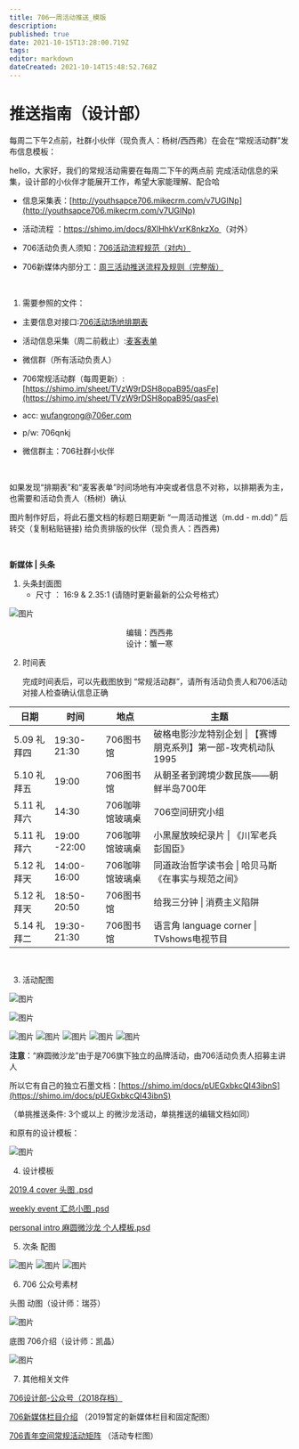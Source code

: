 ```yaml
---
title: 706一周活动推送_模版
description: 
published: true
date: 2021-10-15T13:28:00.719Z
tags: 
editor: markdown
dateCreated: 2021-10-14T15:48:52.768Z
---
```


# 推送指南（设计部）



每周二下午2点前，社群小伙伴（现负责人：杨树/西西弗）在会在“常规活动群”发布信息模板：

hello，大家好，我们的常规活动需要在每周二下午的两点前 完成活动信息的采集，设计部的小伙伴才能展开工作，希望大家能理解、配合哈

- 信息采集表：[http://youthsapce706.mikecrm.com/v7UGINp](http://youthsapce706.mikecrm.com/v7UGINp)

- 活动流程 ：[https://shimo.im/docs/8XlHhkVxrK8nkzXo ](https://shimo.im/docs/8XlHhkVxrK8nkzXo)（对外）

- 706活动负责人须知：[706活动流程规范（对内）](http://706%25E6%25B4%25BB%25E5%258A%25A8%25E6%25B5%2581%25E7%25A8%258B%25E8%25A7%2584%25E8%258C%2583%25EF%25BC%2588%25E5%25AF%25B9%25E5%2586%2585%25EF%25BC%2589)

- 706新媒体内部分工：[周三活动推送流程及规则（完整版）](http://%25E5%2591%25A8%25E4%25B8%2589%25E6%25B4%25BB%25E5%258A%25A8%25E6%258E%25A8%25E9%2580%2581%25E6%25B5%2581%25E7%25A8%258B%25E5%258F%258A%25E8%25A7%2584%25E5%2588%2599)

<br>

1. 需要参照的文件：

- 主要信息对接口:[706](https://shimo.im/sheet/TVzW9rDSH8opaB95/qasFe)[活动场地排期表](https://shimo.im/sheet/TVzW9rDSH8opaB95/qasFe)

- 活动信息采集（周二前截止）:[麦客表单](https://cn.mikecrm.com/form.php%23/submit?id=200258920)

- 微信群（所有活动负责人）

- 706常规活动群（每周更新）:[https://shimo.im/sheet/TVzW9rDSH8opaB95/qasFe](https://shimo.im/sheet/TVzW9rDSH8opaB95/qasFe)
- acc: wufangrong@706er.com

- p/w: 706qnkj

- 微信群主：706社群小伙伴


<br>

如果发现“排期表”和“麦客表单”时间场地有冲突或者信息不对称，以排期表为主，也需要和活动负责人（杨树）确认

图片制作好后，将此石墨文档的标题日期更新 “一周活动推送（m.dd - m.dd）” 后转交（复制粘贴链接) 给负责排版的伙伴（现负责人：西西弗)

<br>

**新媒体 | 头条**

1. 头条封面图
   - 尺寸 ： 16:9 & 2.35:1 (请随时更新最新的公众号格式）

![图片](assets/14.jpeg)
<br>

<center>编辑：西西弗</center>

<center>设计：蟹一寒</center>



2. 时间表

   完成时间表后，可以先截图放到 “常规活动群”，请所有活动负责人和706活动对接人检查确认信息正确

   

| 日期        | 时间         | 地点            | 主题                                                         |
| ----------- | ------------ | --------------- | ------------------------------------------------------------ |
| 5.09 礼拜四 | 19:30-21:30  | 706图书馆       | 破格电影沙龙特别企划 \| 【赛博朋克系列】第一部-攻壳机动队1995 |
| 5.10 礼拜五 | 19:00        | 706图书馆       | 从朝圣者到跨境少数民族——朝鲜半岛700年                        |
| 5.11 礼拜六 | 14:30        | 706咖啡馆玻璃桌 | 706空间研究小组                                              |
| 5.11 礼拜六 | 19:00 -22:00 | 706咖啡馆玻璃桌 | 小黑屋放映纪录片 \| 《川军老兵彭国臣》                       |
| 5.12 礼拜天 | 14:00-16:00  | 706咖啡馆玻璃桌 | 同道政治哲学读书会 \| 哈贝马斯《在事实与规范之间》           |
| 5.12 礼拜天 | 18:50-20:50  | 706图书馆       | 给我三分钟 \|  消费主义陷阱                                  |
| 5.14 礼拜二 | 19:30-21:30  | 706图书馆       | 语言角 language corner  \| TVshows电视节目                   |

<br>

3. 活动配图

![图片](assets/15.jpeg)
<br>

![图片](assets/16.jpeg)
<br>

![图片](assets/17.jpeg)
![图片](assets/18.jpeg)
![图片](assets/19.jpeg)
![图片](assets/20.jpeg)
![图片](assets/21.jpeg)
<br>



**注意**：“麻圆微沙龙”由于是706旗下独立的品牌活动，由706活动负责人招募主讲人

所以它有自己的独立石墨文档：[https://shimo.im/docs/pUEGxbkcQI43ibnS](https://shimo.im/docs/pUEGxbkcQI43ibnS) 

（单挑推送条件: 3个或以上 的微沙龙活动，单挑推送的编辑文档如同）

和原有的设计模板：

![图片](assets/22.jpeg)
<br>

4. 设计模板

[2019.4 cover 头图 .psd](https://uploader.shimo.im/f/nnM6nPs038oCKMiC.psd?fileGuid=hAscAepbJBgTTk6s)

[weekly event 汇总小图 .psd](https://uploader.shimo.im/f/GI0Dh8mCb2Ijr5aX.psd?fileGuid=hAscAepbJBgTTk6s)

[personal intro 麻圆微沙龙 个人模板.psd](https://uploader.shimo.im/f/PfVu9ZVKFtQIc9SW.psd?fileGuid=hAscAepbJBgTTk6s)

5. 次条 配图

![图片](assets/23.jpeg)
![图片](assets/24.jpeg)
![图片](assets/25.jpeg)
<br>

6. 706 公众号素材

头图 动图（设计师：瑞芬）

![图片](assets/26.gif)
<br>

底图 706介绍（设计师：凯晶）

![图片](assets/27.jpeg)
<br>

7. 其他相关文件

[706设计部-公众号（2018存档）](https://shimo.im/docs/NayRHXAiVIoqrqR2)

[706新媒体栏目介绍](https://shimo.im/docs/LXHGm4cyNCooFsIQ) （2019暂定的新媒体栏目和固定配图）

[706青年空间常规活动矩阵](https://shimo.im/docs/i0IFdbYLhscpmhfp) （活动专栏图）